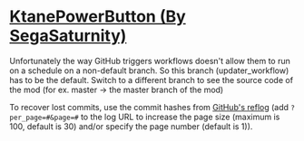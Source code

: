 # [KtanePowerButton (By SegaSaturnity)](https://github.com/SegaSaturnity/KtanePowerButton)

Unfortunately the way GitHub triggers workflows doesn't allow them to run on a schedule on a non-default branch. So this branch (updater_workflow) has to be the default. Switch to a different branch to see the source code of the mod (for ex. master -> the master branch of the mod)

To recover lost commits, use the commit hashes from [GitHub's reflog](https://api.github.com/repos/KtaneModules/KtanePowerButton-SegaSaturnity/events) (add `?per_page=#&page=#` to the log URL to increase the page size (maximum is 100, default is 30) and/or specify the page number (default is 1)).
